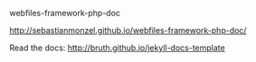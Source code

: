 
webfiles-framework-php-doc

http://sebastianmonzel.github.io/webfiles-framework-php-doc/

Read the docs: http://bruth.github.io/jekyll-docs-template
